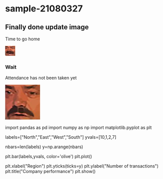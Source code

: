 # sample-21080327

## Finally done update image 
Time to go home

![](images/7529_KEKW.png)

### Wait
Attendance has not been taken yet

![](images/7285-kekwait.png)

import pandas as pd
import numpy as np
import matplotlib.pyplot as plt

labels=["North","East","West","South"]
yvals=[10,1,2,7]

nbars=len(labels)
y=np.arange(nbars)

plt.bar(labels,yvals, color='olive')
plt.plot()

plt.xlabel("Region")
plt.yticks(ticks=y)
plt.ylabel("Number of transactions")
plt.title("Company performance")
plt.show()
